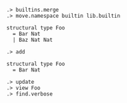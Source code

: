 ```ucm
.> builtins.merge
.> move.namespace builtin lib.builtin
```

```unison
structural type Foo
  = Bar Nat
  | Baz Nat Nat
```

```ucm
.> add
```

```unison
structural type Foo
  = Bar Nat
```

```ucm
.> update
.> view Foo
.> find.verbose
```
